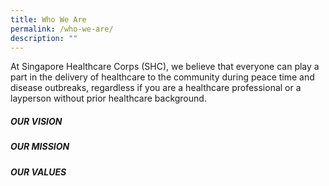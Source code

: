 ```yaml
---
title: Who We Are
permalink: /who-we-are/
description: ""
---
```

At Singapore Healthcare Corps (SHC), we believe that everyone can play a part in the delivery of healthcare to the community during peace time and disease outbreaks, regardless if you are a healthcare professional or a layperson without prior healthcare background.

##### OUR VISION

##### OUR MISSION

##### OUR VALUES
